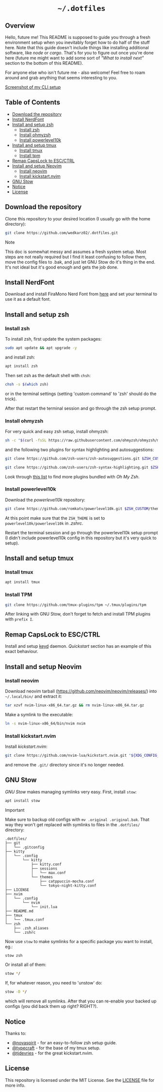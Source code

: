 
<div align="center">
    <h1>
        <code> ~/.dotfiles </code>
    </h1>
</div>

## Overview

Hello, future me! This README is supposed to guide you through a fresh environment setup when you inevitably forget how to do half of the stuff here. Note that this guide doesn't include things like installing additional software, like *node* or *cargo*. That's for you to figure out once you're done here (future me might want to add some sort of *"What to install next"* section to the bottom of this README).

For anyone else who isn't future me - also welcome! Feel free to roam around and grab anything that seems interesting to you.

[Screenshot of my CLI setup](https://i.imgur.com/4h8cpch.png)

## Table of Contents

- [Download the repository](#download-the-repository)
- [Install NerdFont](#install-nerdfont)
- [Install and setup zsh](#install-and-setup-zsh)
    - [Install zsh](#install-zsh)
    - [Install ohmyzsh](#install-ohmyzsh)
    - [Install powerlevel10k](#install-powerlevel10k)
- [Install and setup tmux](#install-and-setup-tmux)
    - [Install tmux](#install-tmux)
    - [Install tpm](#install-tpm)
- [Remap CapsLock to ESC/CTRL](#remap-capslock-to-escctrl)
- [Install and setup Neovim](#install-and-setup-neovim)
    - [Install neovim](#install-neovim)
    - [Install kickstart.nvim](#install-kickstartnvim)
- [GNU Stow](#gnu-stow)
- [Notice](#notice)
- [License](#license)

## Download the repository

Clone this repository to your desired location (I usually go with the home directory):
```sh
git clone https://github.com/wedkarz02/.dotfiles.git
```

> [!NOTE]
> This doc is somewhat messy and assumes a fresh system setup. Most steps are not really required but I find it least confusing to follow them, move the config files to .bak, and just let GNU Stow do it's thing in the end. It's not ideal but it's good enough and gets the job done.

## Install NerdFont

Download and install FiraMono Nerd Font from [here](https://www.nerdfonts.com/) and set your terminal to use it as a default font.

## Install and setup zsh

### Install zsh

To install zsh, first update the system packages:
```sh
sudo apt update && apt upgrade -y
```

and install zsh:
```sh
apt install zsh
```

Then set zsh as the default shell with ```chsh```:
```sh
chsh -s $(which zsh)
```

or in the terminal settings (setting 'custom command' to 'zsh' should do the trick).

After that restart the terminal session and go through the zsh setup prompt.

### Install ohmyzsh

For very quick and easy zsh setup, install ohmyzsh:
```sh
sh -c "$(curl -fsSL https://raw.githubusercontent.com/ohmyzsh/ohmyzsh/master/tools/install.sh)"
```

and the following two plugins for syntax highlighting and autosuggestions:
```sh
git clone https://github.com/zsh-users/zsh-autosuggestions.git $ZSH_CUSTOM/plugins/zsh-autosuggestions
```
```sh
git clone https://github.com/zsh-users/zsh-syntax-highlighting.git $ZSH_CUSTOM/plugins/zsh-syntax-highlighting
```

Look through [this list](https://github.com/ohmyzsh/ohmyzsh/wiki/Plugins) to find more plugins bundled with *Oh My Zsh*.

### Install powerlevel10k

Download the *powerlevel10k* repository:
```sh
git clone https://github.com/romkatv/powerlevel10k.git $ZSH_CUSTOM/themes/powerlevel10k
```

At this point make sure that the `ZSH_THEME` is set to `powerlevel10k/powerlevel10k` in *.zshrc*.

Restart the terminal session and go through the powerlevel10k setup prompt (I didn't include powerlevel10k config in this repository but it's very quick to setup).

## Install and setup tmux

### Install tmux

```sh
apt install tmux
```

### Install TPM

```sh
git clone https://github.com/tmux-plugins/tpm ~/.tmux/plugins/tpm
```

After linking with GNU Stow, don't forget to fetch and install TPM plugins with `prefix I`.

## Remap CapsLock to ESC/CTRL

Install and setup [keyd](https://github.com/rvaiya/keyd) daemon. *Quickstart* section has an example of this exact behaviour.

## Install and setup Neovim

### Install neovim

Download neovim tarball (https://github.com/neovim/neovim/releases/) into `~/.local/bin/` and extract it:
```sh
tar xzvf nvim-linux-x86_64.tar.gz && rm nvim-linux-x86_64.tar.gz
```

Make a symlink to the executable:
```sh
ln -s nvim-linux-x86_64/bin/nvim nvim
```

### Install kickstart.nvim

Install *kickstart.nvim*:
```sh
git clone https://github.com/nvim-lua/kickstart.nvim.git "${XDG_CONFIG_HOME:-$HOME/.config}"/nvim
```

and remove the `.git/` directory since it's no longer needed.

## GNU Stow

*GNU Stow* makes managing symlinks very easy. First, install `stow`:

```sh
apt install stow
```

> [!Important]
> Make sure to backup old configs with `mv .original .original.bak`. That way they won't get replaced with symlinks to files in the `.dotfiles/` directory:

```
.dotfiles/
├── git
│   └── .gitconfig
├── kitty
│   └── .config
│       └── kitty
│           ├── kitty.conf
│           ├── sessions
│           │   └── max.conf
│           └── themes
│               ├── catppuccin-mocha.conf
│               └── tokyo-night-kitty.conf
├── LICENSE
├── nvim
│   └── .config
│       └── nvim
│           └── init.lua
├── README.md
├── tmux
│   └── .tmux.conf
└── zsh
    ├── .zsh_aliases
    └── .zshrc
```

Now use `stow` to make symlinks for a specific package you want to install, eg.:
```sh
stow zsh
```

Or install all of them:
```sh
stow */
```

If, for whatever reason, you need to 'unstow' do:
```sh
stow -D */
```

which will remove all symlinks. After that you can re-enable your backed up configs (you did back them up right? RIGHT?).

## Notice

Thanks to:
- [@novaspirit](https://github.com/novaspirit) - for an easy-to-follow zsh setup guide.
- [@typecraft](https://github.com/typecraft-dev) - for the base of my tmux setup.
- [@tjdevries](https://github.com/tjdevries) - for the great kickstart.nvim.

## License

This repository is licensed under the MIT License. See the [LICENSE](https://github.com/wedkarz02/.dotfiles/blob/main/LICENSE) file for more info.

